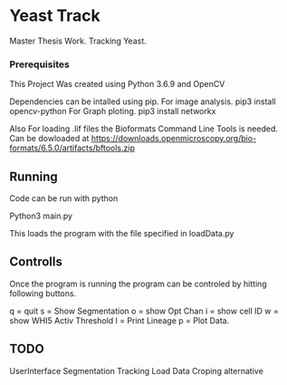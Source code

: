 # Yeast Track

Master Thesis Work. Tracking Yeast.

### Prerequisites

This Project Was created using Python 3.6.9 and OpenCV

Dependencies can be intalled using pip.
For image analysis.
pip3 install opencv-python
For Graph ploting.
pip3 install networkx

Also For loading .lif files the Bioformats Command Line Tools is needed.
Can be dowloaded at https://downloads.openmicroscopy.org/bio-formats/6.5.0/artifacts/bftools.zip

## Running

Code can be run with python

Python3 main.py

This loads the program with the file specified in loadData.py

## Controlls

Once the program is running the program can be controled by hitting following buttons.

q = quit
s = Show Segmentation
o = show Opt Chan
i = show cell ID
w = show WHI5 Activ Threshold
l = Print Lineage
p = Plot Data.


## TODO

UserInterface
Segmentation
Tracking
Load Data
Croping alternative

